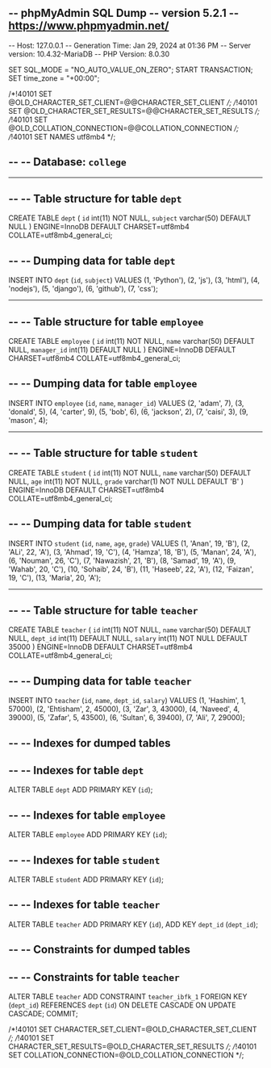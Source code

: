 -- phpMyAdmin SQL Dump
-- version 5.2.1
-- https://www.phpmyadmin.net/
--
-- Host: 127.0.0.1
-- Generation Time: Jan 29, 2024 at 01:36 PM
-- Server version: 10.4.32-MariaDB
-- PHP Version: 8.0.30

SET SQL_MODE = "NO_AUTO_VALUE_ON_ZERO";
START TRANSACTION;
SET time_zone = "+00:00";


/*!40101 SET @OLD_CHARACTER_SET_CLIENT=@@CHARACTER_SET_CLIENT */;
/*!40101 SET @OLD_CHARACTER_SET_RESULTS=@@CHARACTER_SET_RESULTS */;
/*!40101 SET @OLD_COLLATION_CONNECTION=@@COLLATION_CONNECTION */;
/*!40101 SET NAMES utf8mb4 */;

--
-- Database: `college`
--

-- --------------------------------------------------------

--
-- Table structure for table `dept`
--

CREATE TABLE `dept` (
  `id` int(11) NOT NULL,
  `subject` varchar(50) DEFAULT NULL
) ENGINE=InnoDB DEFAULT CHARSET=utf8mb4 COLLATE=utf8mb4_general_ci;

--
-- Dumping data for table `dept`
--

INSERT INTO `dept` (`id`, `subject`) VALUES
(1, 'Python'),
(2, 'js'),
(3, 'html'),
(4, 'nodejs'),
(5, 'django'),
(6, 'github'),
(7, 'css');

-- --------------------------------------------------------

--
-- Table structure for table `employee`
--

CREATE TABLE `employee` (
  `id` int(11) NOT NULL,
  `name` varchar(50) DEFAULT NULL,
  `manager_id` int(11) DEFAULT NULL
) ENGINE=InnoDB DEFAULT CHARSET=utf8mb4 COLLATE=utf8mb4_general_ci;

--
-- Dumping data for table `employee`
--

INSERT INTO `employee` (`id`, `name`, `manager_id`) VALUES
(2, 'adam', 7),
(3, 'donald', 5),
(4, 'carter', 9),
(5, 'bob', 6),
(6, 'jackson', 2),
(7, 'caisi', 3),
(9, 'mason', 4);

-- --------------------------------------------------------

--
-- Table structure for table `student`
--

CREATE TABLE `student` (
  `id` int(11) NOT NULL,
  `name` varchar(50) DEFAULT NULL,
  `age` int(11) NOT NULL,
  `grade` varchar(1) NOT NULL DEFAULT 'B'
) ENGINE=InnoDB DEFAULT CHARSET=utf8mb4 COLLATE=utf8mb4_general_ci;

--
-- Dumping data for table `student`
--

INSERT INTO `student` (`id`, `name`, `age`, `grade`) VALUES
(1, 'Anan', 19, 'B'),
(2, 'ALi', 22, 'A'),
(3, 'Ahmad', 19, 'C'),
(4, 'Hamza', 18, 'B'),
(5, 'Manan', 24, 'A'),
(6, 'Nouman', 26, 'C'),
(7, 'Nawazish', 21, 'B'),
(8, 'Samad', 19, 'A'),
(9, 'Wahab', 20, 'C'),
(10, 'Sohaib', 24, 'B'),
(11, 'Haseeb', 22, 'A'),
(12, 'Faizan', 19, 'C'),
(13, 'Maria', 20, 'A');

-- --------------------------------------------------------

--
-- Table structure for table `teacher`
--

CREATE TABLE `teacher` (
  `id` int(11) NOT NULL,
  `name` varchar(50) DEFAULT NULL,
  `dept_id` int(11) DEFAULT NULL,
  `salary` int(11) NOT NULL DEFAULT 35000
) ENGINE=InnoDB DEFAULT CHARSET=utf8mb4 COLLATE=utf8mb4_general_ci;

--
-- Dumping data for table `teacher`
--

INSERT INTO `teacher` (`id`, `name`, `dept_id`, `salary`) VALUES
(1, 'Hashim', 1, 57000),
(2, 'Ehtisham', 2, 45000),
(3, 'Zar', 3, 43000),
(4, 'Naveed', 4, 39000),
(5, 'Zafar', 5, 43500),
(6, 'Sultan', 6, 39400),
(7, 'Ali', 7, 29000);

--
-- Indexes for dumped tables
--

--
-- Indexes for table `dept`
--
ALTER TABLE `dept`
  ADD PRIMARY KEY (`id`);

--
-- Indexes for table `employee`
--
ALTER TABLE `employee`
  ADD PRIMARY KEY (`id`);

--
-- Indexes for table `student`
--
ALTER TABLE `student`
  ADD PRIMARY KEY (`id`);

--
-- Indexes for table `teacher`
--
ALTER TABLE `teacher`
  ADD PRIMARY KEY (`id`),
  ADD KEY `dept_id` (`dept_id`);

--
-- Constraints for dumped tables
--

--
-- Constraints for table `teacher`
--
ALTER TABLE `teacher`
  ADD CONSTRAINT `teacher_ibfk_1` FOREIGN KEY (`dept_id`) REFERENCES `dept` (`id`) ON DELETE CASCADE ON UPDATE CASCADE;
COMMIT;

/*!40101 SET CHARACTER_SET_CLIENT=@OLD_CHARACTER_SET_CLIENT */;
/*!40101 SET CHARACTER_SET_RESULTS=@OLD_CHARACTER_SET_RESULTS */;
/*!40101 SET COLLATION_CONNECTION=@OLD_COLLATION_CONNECTION */;
